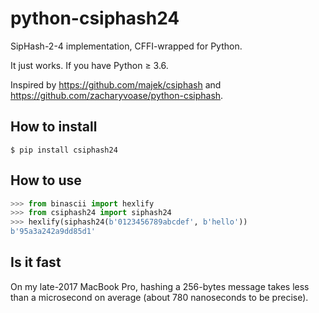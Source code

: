 # python-csiphash24

SipHash-2-4 implementation, CFFI-wrapped for Python.

It just works. If you have Python ≥ 3.6.

Inspired by https://github.com/majek/csiphash and https://github.com/zacharyvoase/python-csiphash.

## How to install

```console
$ pip install csiphash24
```

## How to use

```python
>>> from binascii import hexlify
>>> from csiphash24 import siphash24
>>> hexlify(siphash24(b'0123456789abcdef', b'hello'))
b'95a3a242a9dd85d1'
```
## Is it fast

On my late-2017 MacBook Pro, hashing a 256-bytes message takes less than a microsecond on average (about 780 nanoseconds to be precise).

